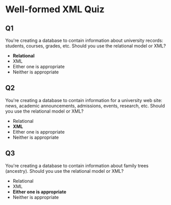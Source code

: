 # Well-formed XML Quiz

## Q1

You're creating a database to contain information about university records: students, courses, grades, etc. Should you use the relational model or XML?

- **Relational**
- XML
- Either one is appropriate
- Neither is appropriate

## Q2

You're creating a database to contain information for a university web site: news, academic announcements, admissions, events, research, etc. Should you use the relational model or XML?

- Relational
- **XML**
- Either one is appropriate
- Neither is appropriate

## Q3

You're creating a database to contain information about family trees (ancestry). Should you use the relational model or XML?

- Relational
- XML
- **Either one is appropriate**
- Neither is appropriate
